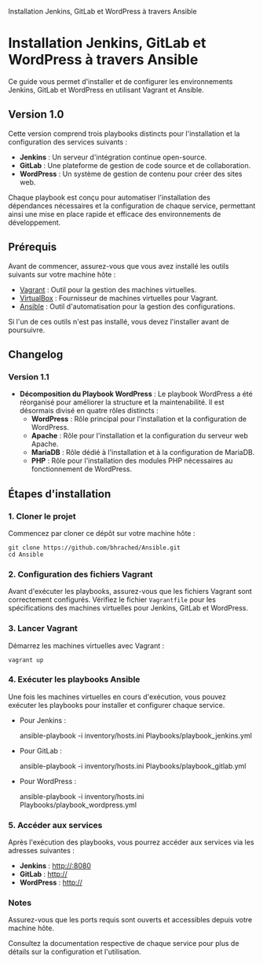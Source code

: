   Installation Jenkins, GitLab et WordPress à travers Ansible

Installation Jenkins, GitLab et WordPress à travers Ansible
===========================================================

Ce guide vous permet d'installer et de configurer les environnements Jenkins, GitLab et WordPress en utilisant Vagrant et Ansible.

Version 1.0
-----------

Cette version comprend trois playbooks distincts pour l'installation et la configuration des services suivants :

*   **Jenkins** : Un serveur d'intégration continue open-source.
*   **GitLab** : Une plateforme de gestion de code source et de collaboration.
*   **WordPress** : Un système de gestion de contenu pour créer des sites web.

Chaque playbook est conçu pour automatiser l'installation des dépendances nécessaires et la configuration de chaque service, permettant ainsi une mise en place rapide et efficace des environnements de développement.

Prérequis
---------

Avant de commencer, assurez-vous que vous avez installé les outils suivants sur votre machine hôte :

*   [Vagrant](https://www.vagrantup.com/downloads) : Outil pour la gestion des machines virtuelles.
*   [VirtualBox](https://www.virtualbox.org/wiki/Downloads) : Fournisseur de machines virtuelles pour Vagrant.
*   [Ansible](https://docs.ansible.com/ansible/latest/installation_guide/intro_installation.html) : Outil d'automatisation pour la gestion des configurations.

Si l'un de ces outils n'est pas installé, vous devez l'installer avant de poursuivre.

## Changelog

### Version 1.1
- **Décomposition du Playbook WordPress** : Le playbook WordPress a été réorganisé pour améliorer la structure et la maintenabilité. Il est désormais divisé en quatre rôles distincts :
  - **WordPress** : Rôle principal pour l'installation et la configuration de WordPress.
  - **Apache** : Rôle pour l'installation et la configuration du serveur web Apache.
  - **MariaDB** : Rôle dédié à l'installation et à la configuration de MariaDB.
  - **PHP** : Rôle pour l'installation des modules PHP nécessaires au fonctionnement de WordPress.

Étapes d'installation
---------------------

### 1\. Cloner le projet

Commencez par cloner ce dépôt sur votre machine hôte :

    git clone https://github.com/bhrached/Ansible.git
    cd Ansible

### 2\. Configuration des fichiers Vagrant

Avant d'exécuter les playbooks, assurez-vous que les fichiers Vagrant sont correctement configurés. Vérifiez le fichier `Vagrantfile` pour les spécifications des machines virtuelles pour Jenkins, GitLab et WordPress.

### 3\. Lancer Vagrant

Démarrez les machines virtuelles avec Vagrant :

    vagrant up

### 4\. Exécuter les playbooks Ansible

Une fois les machines virtuelles en cours d'exécution, vous pouvez exécuter les playbooks pour installer et configurer chaque service.

*   Pour Jenkins :

    ansible-playbook -i inventory/hosts.ini Playbooks/playbook_jenkins.yml

*   Pour GitLab :

    ansible-playbook -i inventory/hosts.ini Playbooks/playbook_gitlab.yml

*   Pour WordPress :

    ansible-playbook -i inventory/hosts.ini Playbooks/playbook_wordpress.yml

### 5\. Accéder aux services

Après l'exécution des playbooks, vous pourrez accéder aux services via les adresses suivantes :

*   **Jenkins** : [http://:8080](http://localhost:8081)
*   **GitLab** : [http://](http://localhost:8090)
*   **WordPress** : [http://](http://localhost:8082)

### Notes

Assurez-vous que les ports requis sont ouverts et accessibles depuis votre machine hôte.

Consultez la documentation respective de chaque service pour plus de détails sur la configuration et l'utilisation.
